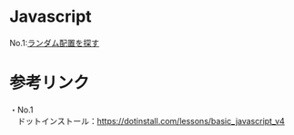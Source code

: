 # Javascript  

No.1:[ランダム配置を探す](https://acro-takahashi.github.io/Javascript/No.1/)  

# 参考リンク  
・No.1  
　ドットインストール：https://dotinstall.com/lessons/basic_javascript_v4  

